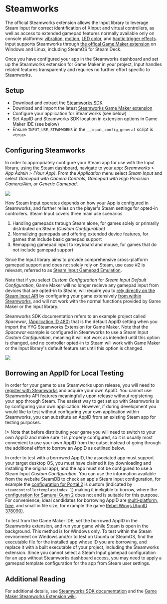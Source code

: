 # Steamworks

The official Steamworks extension allows the Input library to leverage Steam Input for correct identification of XInput and virtual controllers, as well as access to extended gamepad features normally available only on console platforms: [vibration](Functions-(Vibration).md), [motion](Functions-(Motion).md), [LED color](Functions-(Color).md), and [haptic trigger effects](Functions-(Trigger-Effects).md). Input supports Steamworks through [the offical Game Maker extension](https://github.com/YoYoGames/GMEXT-Steamworks/) on Windows and Linux, including SteamOS for Steam Deck.

Once you have configured your app in the Steamworks dashboard and set up the Steamworks extension for Game Maker in your project, Input handles related features transparently and requires no further effort specific to Steamworks.

## Setup

- Download and extract the [Steamworks SDK](https://partner.steamgames.com/downloads/list)
- Download and import the latest [Steamworks Game Maker extension](https://github.com/YoYoGames/GMEXT-Steamworks/releases)
- Configure your application for Steamworks (see below)
- Set AppID and Steamworks SDK location in extension options in Game Maker IDE (see below)
- Ensure `INPUT_USE_STEAMWORKS` in the `__input_config_general` script is `<true>`

## Configuring Steamworks

In order to appropriately configure your Steam app for use with the Input library, [using the Steam dashboard](https://partner.steamgames.com/dashboard), navigate to your app: *Steamworks > App Admin > (Your App)*. From the *Application* menu select *Steam Input* and select *Gamepad with Camera Controls*, *Gamepad with High Precision Camera/Aim*, or *Generic Gamepad*.

![](https://i.imgur.com/xve3seR.png)

How Steam Input operates depends on how your App is configured in Steamworks, and further relies on the player's Steam settings for opted-in controllers. Steam Input covers three main use scenarios:

1. Handling gamepads through Steam alone, for games solely or primarily distributed on Steam _(Custom Configuration)_
2. Normalizing gamepads and offering extended device features, for games that include basic gamepad support
3. Remapping gamepad input to keyboard and mouse, for games that do not include gamepad support

Since the Input library aims to provide comprehensive cross-platform gamepad support and does not solely rely on Steam, use case #2 is relevant, referred to as [Steam Input Gamepad Emulation](https://partner.steamgames.com/doc/features/steam_controller/steam_input_gamepad_emulation_bestpractices). 

Note that if you select *Custom Configuration* for *Steam Input Default Configuration*, Game Maker will no longer recieve any gamepad input from devices that are opted-in to Steam, will require you to [rely directly on the Steam Input API](https://github.com/YoYoGames/GMEXT-Steamworks/wiki/Input#Input) by configuring your game extensively [from within Steamworks](https://partner.steamgames.com/doc/features/steam_controller/iga_file), and will not work with the normal functions provided by Game Maker or the Input library.

Steamworks SDK documentation refers to an example project called *Spacewar*, [(Application ID 480)](https://steamdb.info/app/480) that is the default AppID setting when you import the YYG Steamworks Extension for Game Maker. Note that the *Spacewar* example is configured in Steamworks to use a Steam Input *Custom Configuration*, meaning it will not work as intended until this option is changed, and no controller opted-in to Steam will work with Game Maker or the Input library's default feature set until this option is changed.

![](https://i.imgur.com/czFKFNj.png)

## Borrowing an AppID for Local Testing

In order for your game to use Steamworks upon release, you will need to [register with Steamworks](https://partner.steamgames.com/newpartner/) and acquire your own AppID. You cannot use Steamworks API features meaningfully upon release without registering your app through Steam. The easiest way to get set up with Steamworks is by configuring your own application. However, if during development you would like to test without configuring your own application within Steamworks, you can substitute an AppID from an existing Steam app for testing purposes. 

!> Note that before distributing your game you will need to switch to your own AppID and make sure it is properly configured, so it is usually most convenient to use your own AppID from the outset instead of going through the additional effort to borrow an AppID as outlined below.

In order to test with a borrowed AppID, the associated app must support your target desktop OS, you must have claimed it (by downloading and installing the original app), and the app must not be configured to use a Steam Input *Custom Conifguration*. You can use the information available from the website SteamDB to check an app's Steam Input configuration, for example the [configuration for Portal 2](https://steamdb.info/app/620/config/) is custom (indicated by `steamcontrollertemplateindex 1`) making it ineligible to borrow, where the [configuration for Samurai Gunn 2](https://steamdb.info/app/1397790/config/) does not and is suitable for this purpose. For convenience, ideal candidates for borrowing AppID are [multi-platform, free](https://store.steampowered.com/search/?sort_by=Released_DESC&maxprice=free&category1=998&category2=28&os=linux), and small in file size, for example the game [Rebel Wings (AppID 378090)](https://store.steampowered.com/app/378090/Rebel_Wings/).

To test from the Game Maker IDE, set the borrowed AppID in the Steamworks extension, and run your game while Steam is open in the background. This method is for Windows only. To test within the Steam environment on Windows and/or to test on Ubuntu or SteamOS, find the executable file for the installed app whose ID you are borrowing, and replace it with a built executable of your project, including the Steamworks extension. Since you cannot select a Steam Input gamepad configuration for an app without Steamworks dashboard access, you may need to apply a gamepad template configuration for the app from Steam user settings.

## Additional Reading

For additional details, see [Steamworks SDK documentation](https://partner.steamgames.com/doc/features/steam_controller) and the [Game Maker Steamworks Extension wiki](https://github.com/YoYoGames/GMEXT-Steamworks/wiki/Input#Input).
